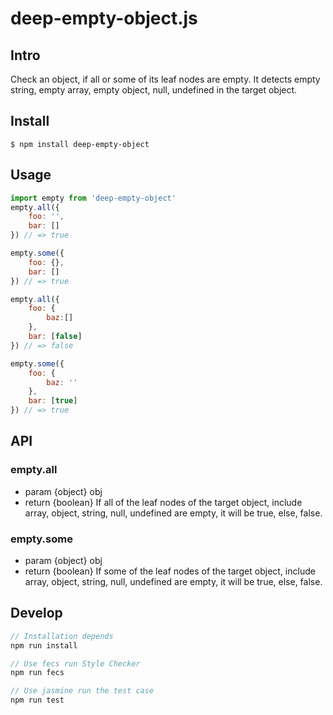 # deep-empty-object.js
## Intro
Check an object, if all or some of its leaf nodes are empty. It detects empty string, empty array, empty object, null, undefined in the target object.

## Install
```
$ npm install deep-empty-object
```

## Usage
```javascript
import empty from 'deep-empty-object'
empty.all({
    foo: '',
    bar: []
}) // => true

empty.some({
    foo: {},
    bar: []
}) // => true

empty.all({
    foo: {
        baz:[]
    },
    bar: [false]
}) // => false

empty.some({
    foo: {
        baz: ''
    },
    bar: [true]
}) // => true
```

## API
### empty.all
- param {object} obj
- return {boolean} If all of the leaf nodes of the target object, include array, object, string, null, undefined are empty, it will be true, else, false.

### empty.some
- param {object} obj
- return {boolean} If some of the leaf nodes of the target object, include array, object, string, null, undefined are empty, it will be true, else, false.

## Develop

```js
// Installation depends
npm run install

// Use fecs run Style Checker
npm run fecs

// Use jasmine run the test case
npm run test
```

